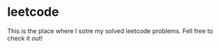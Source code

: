 # leetcode

This is the place where I sotre my solved leetcode problems. Fell free to check it out!
